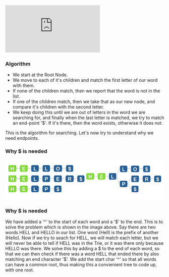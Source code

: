
<iframe src="https://www.youtube.com/embed/oeSjdu8Y7bM" frameborder="0" allow="autoplay; encrypted-media" allowfullscreen></iframe>

### Algorithm

  -  We start at the Root Node.
  -  We move to each of it's children and match the first letter of our word with them.
  - If none of the children match, then we report that the word is not in the list.
  -  If one of the children match, then we take that as our new node, and compare it's children with the second letter.
  -  We keep doing this until we are out of letters in the word we are searching for, and finally when the last letter is matched, we try to match an end-point '$'. If it's there, then the word exists, otherwise it does not.

This is the algorithm for searching. Let's now try to understand why we need endpoints.

### Why $ is needed
<img src="images/trie-motivation-2.png"/>

### Why $ is needed

We have added a '^' to the start of each word and a '$' to the end. This is to solve the problem which is shown in the image above. Say there are two words HELL and HELLO in our list. One word (Hell) is the prefix of another (Hello). Now if we try to seach for HELL, we will match each letter, but we will never be able to tell if HELL was in the Trie, or it was there only because HELLO was there. We solve this by adding a $ to the end of each word, so that we can then check if there was a word HELL that ended there by also matching an end character '$'. We add the start char '^' so that all words can have a common root, thus making this a convienient tree to code up, with one root.

   
